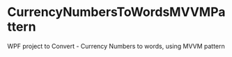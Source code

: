 # CurrencyNumbersToWordsMVVMPattern
WPF project to Convert - Currency Numbers to words, using MVVM pattern
